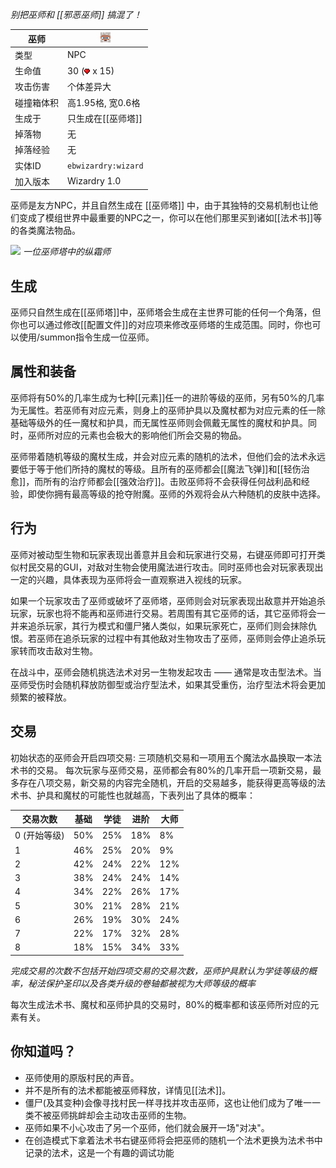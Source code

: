 _别把巫师和 [[邪恶巫师]] 搞混了！_

| 巫师 | ![](zh_cn/images/icons/wizard.png) |
|--------|-------|
| 类型 | NPC |
| 生命值 | 30 (![](zh_cn/images/icons/heart.png) x 15)|
| 攻击伤害 | 个体差异大 |
| 碰撞箱体积 | 高1.95格, 宽0.6格 |
| 生成于 | 只生成在[[巫师塔]] |
| 掉落物 | 无 |
| 掉落经验 | 无 |
| 实体ID | `ebwizardry:wizard` |
| 加入版本 | Wizardry 1.0 |

巫师是友方NPC，并且自然生成在 [[巫师塔]] 中，由于其独特的交易机制也让他们变成了模组世界中最重要的NPC之一，你可以在他们那里买到诸如[[法术书]]等的各类魔法物品。

![](https://media.forgecdn.net/attachments/202/398/2017-01-16_20.png)
_一位巫师塔中的纵霜师_

## 生成
巫师只自然生成在[[巫师塔]]中，巫师塔会生成在主世界可能的任何一个角落，但你也可以通过修改[[配置文件]]的对应项来修改巫师塔的生成范围。同时，你也可以使用/summon指令生成一位巫师。

## 属性和装备
巫师将有50%的几率生成为七种[[元素]]任一的进阶等级的巫师，另有50%的几率为无属性。若巫师有对应元素，则身上的巫师护具以及魔杖都为对应元素的任一除基础等级外的任一魔杖和护具，而无属性巫师则会佩戴无属性的魔杖和护具。同时，巫师所对应的元素也会极大的影响他们所会交易的物品。

巫师带着随机等级的魔杖生成，并会对应元素的随机的法术，但他们会的法术永远要低于等于他们所持的魔杖的等级。且所有的巫师都会[[魔法飞弹]]和[[轻伤治愈]]，而所有的治疗师都会[[强效治疗]]。击败巫师将不会获得任何战利品和经验，即使你拥有最高等级的抢夺附魔。巫师的外观将会从六种随机的皮肤中选择。

## 行为
巫师对被动型生物和玩家表现出善意并且会和玩家进行交易，右键巫师即可打开类似村民交易的GUI，对敌对生物会使用魔法进行攻击。同时巫师也会对玩家表现出一定的兴趣，具体表现为巫师将会一直观察进入视线的玩家。

如果一个玩家攻击了巫师或破坏了巫师塔，巫师则会对玩家表现出敌意并开始追杀玩家，玩家也将不能再和巫师进行交易。若周围有其它巫师的话，其它巫师将会一并来追杀玩家，其行为模式和僵尸猪人类似，如果玩家死亡，巫师们则会抹除仇恨。若巫师在追杀玩家的过程中有其他敌对生物攻击了巫师，巫师则会停止追杀玩家转而攻击敌对生物。

在战斗中，巫师会随机挑选法术对另一生物发起攻击 —— 通常是攻击型法术。当巫师受伤时会随机释放防御型或治疗型法术，如果其受重伤，治疗型法术将会更加频繁的被释放。

## 交易
初始状态的巫师会开启四项交易: 三项随机交易和一项用五个魔法水晶换取一本法术书的交易。 每次玩家与巫师交易，巫师都会有80%的几率开启一项新交易，最多存在八项交易，新交易的内容完全随机，开启的交易越多，能获得更高等级的法术书、护具和魔杖的可能性也就越高，下表列出了具体的概率：

| 交易次数   | 基础 | 学徒 | 进阶 | 大师 |
|--------------------|-------|------------|----------|--------|
| 0 (开始等级)| 50%   | 25%        | 18%      | 8%     |
| 1                  | 46%   | 25%        | 20%      | 9%     |
| 2                  | 42%   | 24%        | 22%      | 12%    |
| 3                  | 38%   | 24%        | 24%      | 14%    |
| 4                  | 34%   | 22%        | 26%      | 17%    |
| 5                  | 30%   | 21%        | 28%      | 21%    |
| 6                  | 26%   | 19%        | 30%      | 24%    |
| 7                  | 22%   | 17%        | 32%      | 28%    |
| 8                  | 18%   | 15%        | 34%      | 33%    |

_完成交易的次数不包括开始四项交易的交易次数，巫师护具默认为学徒等级的概率，秘法保护圣印以及各类升级的卷轴都被视为大师等级的概率_

每次生成法术书、魔杖和巫师护具的交易时，80%的概率都和该巫师所对应的元素有关。

## 你知道吗？
- 巫师使用的原版村民的声音。
- 并不是所有的法术都能被巫师释放，详情见[[法术]]。
- 僵尸(及其变种)会像寻找村民一样寻找并攻击巫师，这也让他们成为了唯一一类不被巫师挑衅却会主动攻击巫师的生物。
- 巫师如果不小心攻击了另一个巫师，他们就会展开一场"对决"。
- 在创造模式下拿着法术书右键巫师将会把巫师的随机一个法术更换为法术书中记录的法术，这是一个有趣的调试功能
